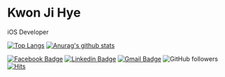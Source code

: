 # Kwon Ji Hye

iOS Developer

[![Top Langs](https://github-readme-stats.vercel.app/api/top-langs/?username=jeehge&layout=compact)](https://github.com/anuraghazra/github-readme-stats) [![Anurag's github stats](https://github-readme-stats.vercel.app/api?username=jeehge)](https://github.com/anuraghazra/github-readme-stats)


 [![Facebook Badge](https://img.shields.io/badge/facebook-1877f2?style=flat-square&logo=facebook&logoColor=white&link=https://www.facebook.com/jihye.kwon.3551)](https://www.facebook.com/jihye.kwon.3551)  [![Linkedin Badge](https://img.shields.io/badge/-LinkedIn-blue?style=flat-square&logo=Linkedin&logoColor=white&link=https://www.linkedin.com/in/kwon-ji-hye-671b24197/)](https://www.linkedin.com/in/kwon-ji-hye-671b24197/)  [![Gmail Badge](https://img.shields.io/badge/Gmail-d14836?style=flat-square&logo=Gmail&logoColor=white&link=mailto:taerg89@gmail.com)](mailto:taerg89@gmail.com) ![GitHub followers](https://img.shields.io/github/followers/jeehge?style=social) [![Hits](https://hits.seeyoufarm.com/api/count/incr/badge.svg?url=https%3A%2F%2Fgithub.com%2Fjeehge%2Fjeehge)](https://hits.seeyoufarm.com)
